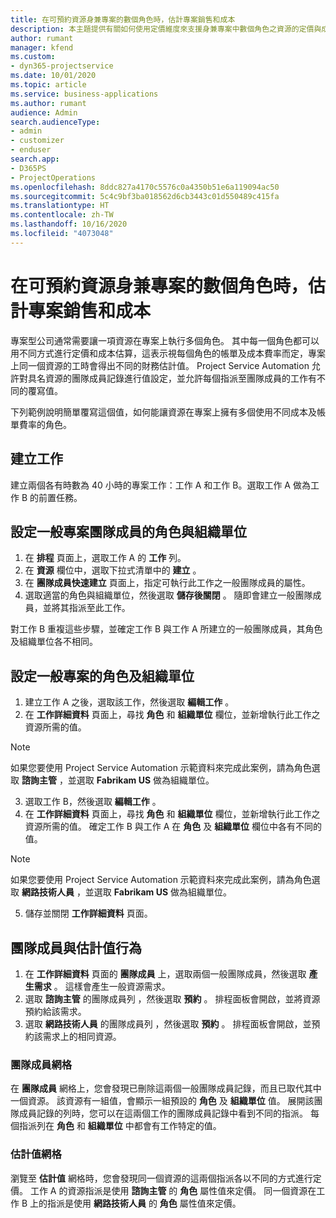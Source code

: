```yaml
---
title: 在可預約資源身兼專案的數個角色時，估計專案銷售和成本
description: 本主題提供有關如何使用定價維度來支援身兼專案中數個角色之資源的定價與成本估計的資訊。
author: rumant
manager: kfend
ms.custom:
- dyn365-projectservice
ms.date: 10/01/2020
ms.topic: article
ms.service: business-applications
ms.author: rumant
audience: Admin
search.audienceType:
- admin
- customizer
- enduser
search.app:
- D365PS
- ProjectOperations
ms.openlocfilehash: 8ddc827a4170c5576c0a4350b51e6a119094ac50
ms.sourcegitcommit: 5c4c9bf3ba018562d6cb3443c01d550489c415fa
ms.translationtype: HT
ms.contentlocale: zh-TW
ms.lasthandoff: 10/16/2020
ms.locfileid: "4073048"
---
```

# <a name="estimate-project-sales-and-costs-when-a-bookable-resource-fills-mulitple-roles-on-a-project"></a>在可預約資源身兼專案的數個角色時，估計專案銷售和成本 

專案型公司通常需要讓一項資源在專案上執行多個角色。 其中每一個角色都可以用不同方式進行定價和成本估算，這表示視每個角色的帳單及成本費率而定，專案上同一個資源的工時會得出不同的財務估計值。 Project Service Automation 允許對具名資源的團隊成員記錄進行值設定，並允許每個指派至團隊成員的工作有不同的覆寫值。

下列範例說明簡單覆寫這個值，如何能讓資源在專案上擁有多個使用不同成本及帳單費率的角色。

## <a name="create-tasks"></a>建立工作
建立兩個各有時數為 40 小時的專案工作：工作 A 和工作 B。選取工作 A 做為工作 B 的前置任務。

## <a name="set-up-role-and-organization-unit-for-a-generic-project-team-member"></a>設定一般專案團隊成員的角色與組織單位

1. 在 **排程** 頁面上，選取工作 A 的 **工作** 列。 
2. 在 **資源** 欄位中，選取下拉式清單中的 **建立** 。
3. 在 **團隊成員快速建立** 頁面上，指定可執行此工作之一般團隊成員的屬性。
4. 選取適當的角色與組織單位，然後選取 **儲存後關閉** 。 隨即會建立一般團隊成員，並將其指派至此工作。 

對工作 B 重複這些步驟，並確定工作 B 與工作 A 所建立的一般團隊成員，其角色及組織單位各不相同。 

## <a name="set-up-role-and-organization-unit-for-a-project-task"></a>設定一般專案的角色及組織單位

1. 建立工作 A 之後，選取該工作，然後選取 **編輯工作** 。
2. 在 **工作詳細資料** 頁面上，尋找 **角色** 和 **組織單位** 欄位，並新增執行此工作之資源所需的值。 

  > [!NOTE]
  > 如果您要使用 Project Service Automation 示範資料來完成此案例，請為角色選取 **諮詢主管** ，並選取 **Fabrikam US** 做為組織單位。

3. 選取工作 B，然後選取 **編輯工作** 。
4. 在 **工作詳細資料** 頁面上，尋找 **角色** 和 **組織單位** 欄位，並新增執行此工作之資源所需的值。 確定工作 B 與工作 A 在 **角色** 及 **組織單位** 欄位中各有不同的值。 

  > [!NOTE]
  > 如果您要使用 Project Service Automation 示範資料來完成此案例，請為角色選取 **網路技術人員** ，並選取 **Fabrikam US** 做為組織單位。

5. 儲存並關閉 **工作詳細資料** 頁面。 

## <a name="team-member-and-estimates-behaviour"></a>團隊成員與估計值行為 

1. 在 **工作詳細資料** 頁面的 **團隊成員** 上，選取兩個一般團隊成員，然後選取 **產生需求** 。 這樣會產生一般資源需求。 
2. 選取 **諮詢主管** 的團隊成員列 ，然後選取 **預約** 。 排程面板會開啟，並將資源預約給該需求。
3. 選取 **網路技術人員** 的團隊成員列 ，然後選取 **預約** 。 排程面板會開啟，並預約該需求上的相同資源。

### <a name="team-member-grid"></a>團隊成員網格 
在 **團隊成員** 網格上，您會發現已刪除這兩個一般團隊成員記錄，而且已取代其中一個資源。 該資源有一組值，會顯示一組預設的 **角色** 及 **組織單位** 值。
展開該團隊成員記錄的列時，您可以在這兩個工作的團隊成員記錄中看到不同的指派。 每個指派列在 **角色** 和 **組織單位** 中都會有工作特定的值。 

### <a name="estimates-grid"></a>估計值網格 
瀏覽至 **估計值** 網格時，您會發現同一個資源的這兩個指派各以不同的方式進行定價。
工作 A 的資源指派是使用 **諮詢主管** 的 **角色** 屬性值來定價。 同一個資源在工作 B 上的指派是使用 **網路技術人員** 的 **角色** 屬性值來定價。






